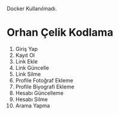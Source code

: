 Docker Kullanılmadı.

# Orhan Çelik Kodlama
1.  Giriş Yap
2.  Kayıt Ol
3.  Link Ekle
4.  Link Güncelle
5.  Link Silme
6.  Profile Fotoğraf Ekleme
7.  Profile Biyografi Ekleme
8.  Hesabı Güncelleme
9.  Hesabı Silme
10. Arama Yapma